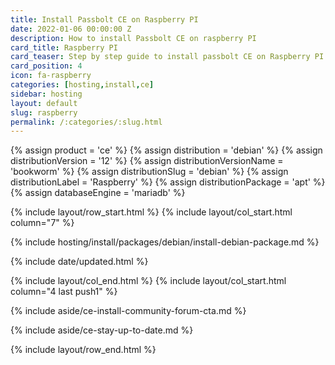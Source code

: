 ```yaml
---
title: Install Passbolt CE on Raspberry PI
date: 2022-01-06 00:00:00 Z
description: How to install Passbolt CE on raspberry PI
card_title: Raspberry PI
card_teaser: Step by step guide to install passbolt CE on Raspberry PI
card_position: 4
icon: fa-raspberry
categories: [hosting,install,ce]
sidebar: hosting
layout: default
slug: raspberry
permalink: /:categories/:slug.html
---
```


{% assign product = 'ce' %}
{% assign distribution = 'debian' %}
{% assign distributionVersion = '12' %}
{% assign distributionVersionName = 'bookworm' %}
{% assign distributionSlug = 'debian' %}
{% assign distributionLabel = 'Raspberry' %}
{% assign distributionPackage = 'apt' %}
{% assign databaseEngine = 'mariadb' %}

{% include layout/row_start.html %}
{% include layout/col_start.html column="7" %}

{% include hosting/install/packages/debian/install-debian-package.md %}

{% include date/updated.html %}

{% include layout/col_end.html %}
{% include layout/col_start.html column="4 last push1" %}

{% include aside/ce-install-community-forum-cta.md %}

{% include aside/ce-stay-up-to-date.md %}

{% include layout/row_end.html %}
